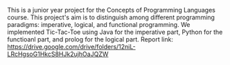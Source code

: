 This is a junior year project for the Concepts of Programming Languages course. This project's aim is to distinguish among different programming paradigms: imperative, logical, and functional programming. We implemented Tic-Tac-Toe using Java for the imperative part, Python for the functioanl part, and prolog for the logical part. Report link: https://drive.google.com/drive/folders/12niL-LRcHgsoG1HkcS8HJk2ujhOaJQZW
